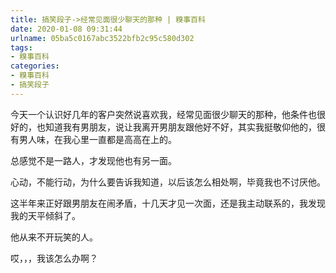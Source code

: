 ```yaml
---
title: 搞笑段子->经常见面很少聊天的那种 | 糗事百科
date: 2020-01-08 09:31:44
urlname: 05ba5c0167abc3522bfb2c95c580d302
tags: 
- 糗事百科
categories:
- 糗事百科
- 搞笑段子
---
```

今天一个认识好几年的客户突然说喜欢我，经常见面很少聊天的那种，他条件也很好的，也知道我有男朋友，说让我离开男朋友跟他好不好，其实我挺敬仰他的，很有男人味，在我心里一直都是高高在上的。

总感觉不是一路人，才发现他也有另一面。

心动，不能行动，为什么要告诉我知道，以后该怎么相处啊，毕竟我也不讨厌他。

这半年来正好跟男朋友在闹矛盾，十几天才见一次面，还是我主动联系的，我发现我的天平倾斜了。

他从来不开玩笑的人。

哎，，，我该怎么办啊？


